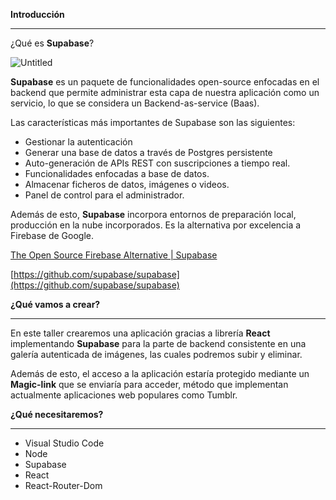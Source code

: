 **************************Introducción**************************

---

¿Qué es **Supabase**?

![Untitled](https://res.cloudinary.com/dfnh5hecu/image/upload/v1674577358/Supabase%20Workshop/Untitled.png_ry8tsc.png)

**Supabase** es un paquete de funcionalidades open-source enfocadas en el backend que permite administrar esta capa de nuestra aplicación como un servicio, lo que se considera un Backend-as-service (Baas).

Las características más importantes de Supabase son las siguientes:

- Gestionar la autenticación
- Generar una base de datos a través de Postgres persistente
- Auto-generación de APIs REST con suscripciones a tiempo real.
- Funcionalidades enfocadas a base de datos.
- Almacenar ficheros de datos, imágenes o videos.
- Panel de control para el administrador.

Además de esto, **Supabase** incorpora entornos de preparación local, producción en la nube incorporados. Es la alternativa por excelencia a Firebase de Google.

[The Open Source Firebase Alternative | Supabase](https://supabase.com/)

[https://github.com/supabase/supabase](https://github.com/supabase/supabase)

****************************************¿Qué vamos a crear?****************************************

---

En este taller crearemos una aplicación gracias a librería **********React********** implementando ******Supabase****** para la parte de backend consistente en una galería autenticada de imágenes, las cuales podremos subir y eliminar.

Además de esto, el acceso a la aplicación estaría protegido mediante un **********************Magic-link********************** que se enviaría para acceder, método que implementan actualmente aplicaciones web populares como Tumblr.

************¿Qué necesitaremos?************

---

- Visual Studio Code
- Node
- Supabase
- React
- React-Router-Dom
